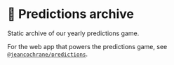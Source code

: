 
# 🎱 Predictions archive

Static archive of our yearly predictions game.

For the web app that powers the predictions game, see
[`@jeancochrane/predictions`](https://github.com/jeancochrane/predictions).

